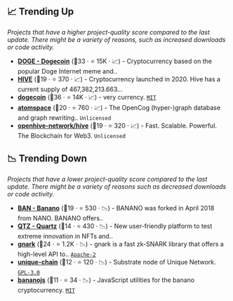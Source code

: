 ## 📈 Trending Up

_Projects that have a higher project-quality score compared to the last update. There might be a variety of reasons, such as increased downloads or code activity._

- <b><a href="https://github.com/dogecoin">DOGE - Dogecoin</a></b> (🥈33 ·  ⭐ 15K · 📈) - Cryptocurrency based on the popular Doge Internet meme and..
- <b><a href="https://github.com/openhive-network">HIVE</a></b> (🥉19 ·  ⭐ 370 · 📈) - Cryptocurrency launched in 2020. Hive has a current supply of 467,382,213.663...
- <b><a href="https://github.com/dogecoin/dogecoin">dogecoin</a></b> (🥇36 ·  ⭐ 14K · 📈) - very currency. <code><a href="http://bit.ly/34MBwT8">MIT</a></code>
- <b><a href="https://github.com/opencog/atomspace">atomspace</a></b> (🥈20 ·  ⭐ 760 · 📈) - The OpenCog (hyper-)graph database and graph rewriting.. <code>Unlicensed</code>
- <b><a href="https://github.com/openhive-network/hive">openhive-network/hive</a></b> (🥈19 ·  ⭐ 320 · 📈) - Fast. Scalable. Powerful. The Blockchain for Web3. <code>Unlicensed</code>

## 📉 Trending Down

_Projects that have a lower project-quality score compared to the last update. There might be a variety of reasons such as decreased downloads or code activity._

- <b><a href="https://github.com/bananocoin">BAN - Banano</a></b> (🥉19 ·  ⭐ 530 · 📉) - BANANO was forked in April 2018 from NANO. BANANO offers.. <code><img src="https://git.io/J9cOd" style="display:inline;" width="13" height="13"></code> <code><img src="https://git.io/J9cOx" style="display:inline;" width="13" height="13"></code>
- <b><a href="https://github.com/uniquenetwork">QTZ - Quartz</a></b> (🥉14 ·  ⭐ 430 · 📉) - New user-friendly platform to test extreme innovation in NFTs and..
- <b><a href="https://github.com/Consensys/gnark">gnark</a></b> (🥇24 ·  ⭐ 1.2K · 📉) - gnark is a fast zk-SNARK library that offers a high-level API to.. <code><a href="http://bit.ly/3nYMfla">Apache-2</a></code>
- <b><a href="https://github.com/UniqueNetwork/unique-chain">unique-chain</a></b> (🥉12 ·  ⭐ 120 · 📉) - Substrate node of Unique Network. <code><a href="http://bit.ly/2M0xdwT">GPL-3.0</a></code>
- <b><a href="https://github.com/BananoCoin/bananojs">bananojs</a></b> (🥉11 ·  ⭐ 34 · 📉) - JavaScript utilities for the banano cryptocurrency. <code><a href="http://bit.ly/34MBwT8">MIT</a></code>

